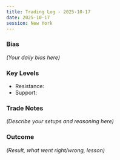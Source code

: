 ```yaml
---
title: Trading Log - 2025-10-17
date: 2025-10-17
session: New York
---
```


### Bias
_(Your daily bias here)_

### Key Levels
- Resistance: 
- Support: 

### Trade Notes
_(Describe your setups and reasoning here)_

### Outcome
_(Result, what went right/wrong, lesson)_
